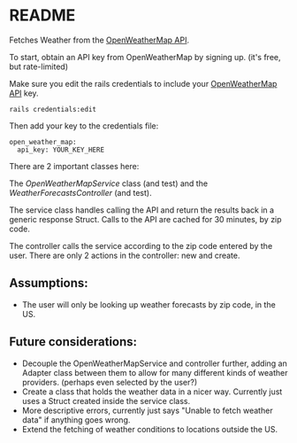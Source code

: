 # README

Fetches Weather from the [OpenWeatherMap API](https://openweathermap.org/).

To start, obtain an API key from OpenWeatherMap by signing up. (it's free, but rate-limited)

Make sure you edit the rails credentials to include your [OpenWeatherMap API](https://openweathermap.org/) key.

```
rails credentials:edit
```

Then add your key to the credentials file:

```
open_weather_map:
  api_key: YOUR_KEY_HERE
```

There are 2 important classes here:

The *OpenWeatherMapService* class (and test) and the *WeatherForecastsController* (and test).

The service class handles calling the API and return the results back in a generic response Struct. Calls to the API are cached for 30 minutes, by zip code.

The controller calls the service according to the zip code entered by the user. There are only 2 actions in the controller: new and create.

## Assumptions:
- The user will only be looking up weather forecasts by zip code, in the US.

## Future considerations:
- Decouple the OpenWeatherMapService and controller further, adding an Adapter class between them to allow for many different kinds of weather providers. (perhaps even selected by the user?)
- Create a class that holds the weather data in a nicer way. Currently just uses a Struct created inside the service class.
- More descriptive errors, currently just says "Unable to fetch weather data" if anything goes wrong.
- Extend the fetching of weather conditions to locations outside the US.

